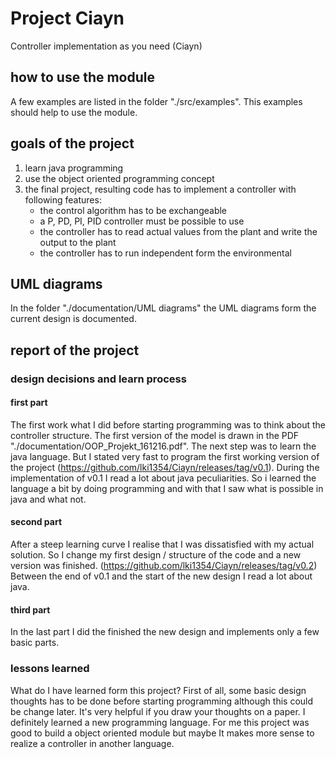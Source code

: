 # Project Ciayn
Controller implementation as you need (Ciayn)

## how to use the module
A few examples are listed in the folder "./src/examples". This examples should help
to use the module.

## goals of the project
1. learn java programming
2. use the object oriented programming concept
3. the final project, resulting code has to implement a controller with following features:
    * the control algorithm has to be exchangeable
    * a P, PD, PI, PID controller must be possible to use
    * the controller has to read actual values from the plant and write the output to the plant
    * the controller has to run independent form the environmental

## UML diagrams
In the folder "./documentation/UML diagrams" the UML diagrams form the current design is documented.
    
## report of the project
### design decisions and learn process
#### first part
The first work what I did before starting programming was to think about the controller 
structure. The first version of the model is drawn in the PDF "./documentation/OOP_Projekt_161216.pdf". The next step was to 
learn the java language. But I stated very fast to program the first working version
of the project (https://github.com/lki1354/Ciayn/releases/tag/v0.1).
During the implementation of v0.1 I read a lot about java peculiarities. So i learned
the language a bit by doing programming and with that I saw what is possible in java and 
what not. 
#### second part
After a steep learning curve I realise that I was dissatisfied with my actual solution. 
So I change my first design / structure of the code and a new version was finished. 
(https://github.com/lki1354/Ciayn/releases/tag/v0.2) Between the end of v0.1 and 
the start of the new design I read a lot about java.
#### third part
In the last part I did the finished the new design and implements only a few basic parts.

### lessons learned
What do I have learned form this project? First of all, some basic design thoughts
has to be done before starting programming although this could be change later. It's very helpful if you draw your thoughts
on a paper. I definitely learned a new programming language.
For me this project was good to build a object oriented module but maybe It makes more
sense to realize a controller in another language.
